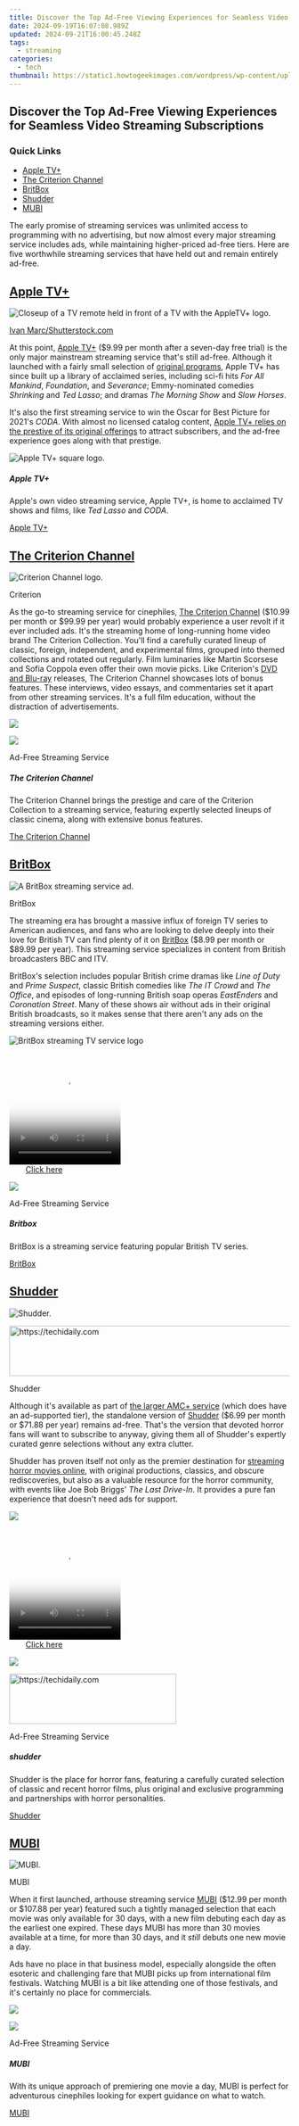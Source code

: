 ```yaml
---
title: Discover the Top Ad-Free Viewing Experiences for Seamless Video Streaming Subscriptions
date: 2024-09-19T16:07:08.989Z
updated: 2024-09-21T16:00:45.248Z
tags:
  - streaming
categories:
  - tech
thumbnail: https://static1.howtogeekimages.com/wordpress/wp-content/uploads/2023/08/52832067767_8f10bbda8e_o-1.jpg
---
```


## Discover the Top Ad-Free Viewing Experiences for Seamless Video Streaming Subscriptions

### Quick Links

* [Apple TV+](https://extra-tips.techidaily.com/ultimate-360-eye-exploration-test/)
* [The Criterion Channel](https://screen-mirror.techidaily.com/top-10-airplay-apps-in-vivo-v29-for-streaming-drfone-by-drfone-android/)
* [BritBox](https://win-dash.techidaily.com/step-by-step-how-to-download-and-install-samsung-m2020-driver-software/)
* [Shudder](https://win11.techidaily.com/resetting-your-command-prompt-experience-win11/)
* [MUBI](https://android-unlock.techidaily.com/how-to-remove-or-bypass-knox-enrollment-service-on-samsung-galaxy-s23-ultra-by-drfone-android/)

 The early promise of streaming services was unlimited access to programming with no advertising, but now almost every major streaming service includes ads, while maintaining higher-priced ad-free tiers. Here are five worthwhile streaming services that have held out and remain entirely ad-free.

## [Apple TV+](https://www.apple.com/apple-tv-plus/) 

![Closeup of a TV remote held in front of a TV with the AppleTV+ logo.](https://static1.howtogeekimages.com/wordpress/wp-content/uploads/2021/12/apple-tv-plus-logo-remote.jpg) 

[Ivan Marc/Shutterstock.com](https://www.shutterstock.com/image-photo/barcelona-spain-march-2019-man-holds-1349314388)

 At this point, [Apple TV+](https://www.apple.com/apple-tv-plus/) ($9.99 per month after a seven-day free trial) is the only major mainstream streaming service that's still ad-free. Although it launched with a fairly small selection of [original programs](https://digital-screen-recording.techidaily.com/updated-conquer-windows-10-a-mov-filming-masterclass-for-2024/), Apple TV+ has since built up a library of acclaimed series, including sci-fi hits _For All Mankind_, _Foundation_, and _Severance_; Emmy-nominated comedies _Shrinking_ and _Ted Lasso_; and dramas _The Morning Show_ and _Slow Horses_.

 It's also the first streaming service to win the Oscar for Best Picture for 2021's _CODA_. With almost no licensed catalog content, [Apple TV+ relies on the prestive of its original offerings](https://extra-tips.techidaily.com/exclusive-lineup-top-10-sources-for-vector-imagery/) to attract subscribers, and the ad-free experience goes along with that prestige.

![Apple TV+ square logo.](https://static1.howtogeekimages.com/wordpress/wp-content/uploads/2023/12/apple-tv-square-logo.png) 

#####  Apple TV+

Apple's own video streaming service, Apple TV+, is home to acclaimed TV shows and films, like _Ted Lasso_ and _CODA_.

[Apple TV+](https://www.apple.com/apple-tv-plus/) 

## [The Criterion Channel](https://www.criterionchannel.com/) 

![Criterion Channel logo.](https://static1.howtogeekimages.com/wordpress/wp-content/uploads/2023/12/criterion-channel.png) 

Criterion

 As the go-to streaming service for cinephiles, [The Criterion Channel](https://www.criterionchannel.com/) ($10.99 per month or $99.99 per year) would probably experience a user revolt if it ever included ads. It's the streaming home of long-running home video brand The Criterion Collection. You'll find a carefully curated lineup of classic, foreign, independent, and experimental films, grouped into themed collections and rotated out regularly. Film luminaries like Martin Scorsese and Sofia Coppola even offer their own movie picks. Like Criterion's [DVD and Blu-ray](https://visual-screen-recording.techidaily.com/mastering-virtual-conversations-key-strategies-for-effective-zoom-sessions/) releases, The Criterion Channel showcases lots of bonus features. These interviews, video essays, and commentaries set it apart from other streaming services. It's a full film education, without the distraction of advertisements.

![](https://static1.howtogeekimages.com/wordpress/wp-content/uploads/2023/06/criterion-channel.jpg) 

![](https://static1.howtogeekimages.com/wordpresshttps://static0.howtogeekimages.com/wordpress/wp-content/uploads/2023/07/2023-howtogeek-best_of-generic.png) 

Ad-Free Streaming Service

#####  The Criterion Channel

The Criterion Channel brings the prestige and care of the Criterion Collection to a streaming service, featuring expertly selected lineups of classic cinema, along with extensive bonus features.

[The Criterion Channel](https://www.criterionchannel.com/) 

## [BritBox](https://www.britbox.com/us/) 

![A BritBox streaming service ad.](https://static1.howtogeekimages.com/wordpress/wp-content/uploads/2023/11/britbox.jpg) 

BritBox

 The streaming era has brought a massive influx of foreign TV series to American audiences, and fans who are looking to delve deeply into their love for British TV can find plenty of it on [BritBox](https://www.britbox.com/us/) ($8.99 per month or $89.99 per year). This streaming service specializes in content from British broadcasters BBC and ITV.

 BritBox's selection includes popular British crime dramas like _Line of Duty_ and _Prime Suspect_, classic British comedies like _The IT Crowd_ and _The Office_, and episodes of long-running British soap operas _EastEnders_ and _Coronation Street_. Many of these shows air without ads in their original British broadcasts, so it makes sense that there aren't any ads on the streaming versions either.

![BritBox streaming TV service logo](https://static1.howtogeekimages.com/wordpress/wp-content/uploads/2023/12/241515568_385256609745426_5967986477496021603_n.jpg) 

<!-- affiliate ads begin -->
<span id="1374819">
					<video width="200" height="200" style="cursor:pointer"
           poster="//a.impactradius-go.com/display-clicktoplayimage/1374819.png"
           onclick="if(!this.playClicked){this.play();this.setAttribute('controls',true);this.playClicked=true;}">
	   <source src="//a.impactradius-go.com/display-ad/15852-1374819">
	   <img src="//a.impactradius-go.com/display-clicktoplayimage/1374819.png" style="border: none; height: 100%; width: 100%; object-fit: contain">
	</video>
	<div style="width:125px;text-align:center"><a href="javascript:window.open(decodeURIComponent('https%3A%2F%2Fthefitville.pxf.io%2Fc%2F5597632%2F1374819%2F15852'), '_blank');void(0);">Click here</a></div>
</span>
<img height="0" width="0" src="https://imp.pxf.io/i/5597632/1374819/15852" style="position:absolute;visibility:hidden;" border="0" />
<!-- affiliate ads end -->

![](https://static1.howtogeekimages.com/wordpresshttps://static0.howtogeekimages.com/wordpress/wp-content/uploads/2023/07/2023-howtogeek-best_of-generic.png) 

Ad-Free Streaming Service

#####  Britbox

BritBox is a streaming service featuring popular British TV series.

[BritBox](https://watch.britbox.com/) 

## [Shudder](https://www.shudder.com/) 

![Shudder.](https://static1.howtogeekimages.com/wordpress/wp-content/uploads/2023/12/shudder.jpg) 

<!-- affiliate ads begin -->
<a href="https://ephamedtechinc.pxf.io/c/5597632/2137209/26400" target="_top" id="2137209">
  <img src="//a.impactradius-go.com/display-ad/26400-2137209" border="0" alt="https://techidaily.com" width="728" height="90"/>
</a>
<img height="0" width="0" src="https://ephamedtechinc.pxf.io/i/5597632/2137209/26400" style="position:absolute;visibility:hidden;" border="0" />
<!-- affiliate ads end -->

Shudder

 Although it's available as part of [the larger AMC+ service](https://techidaily.com/how-to-factory-reset-itel-p40plus-in-5-easy-ways-drfone-by-drfone-reset-android-reset-android/) (which does have an ad-supported tier), the standalone version of [Shudder](https://www.shudder.com/) ($6.99 per month or $71.88 per year) remains ad-free. That's the version that devoted horror fans will want to subscribe to anyway, giving them all of Shudder's expertly curated genre selections without any extra clutter.

 Shudder has proven itself not only as the premier destination for [streaming horror movies online](https://article-posts.techidaily.com/2024-approved-assessing-dji-phantom-3-professionals-performance/), with original productions, classics, and obscure rediscoveries, but also as a valuable resource for the horror community, with events like Joe Bob Briggs' _The Last Drive-In_. It provides a pure fan experience that doesn't need ads for support.

![](https://static1.howtogeekimages.com/wordpress/wp-content/uploads/2023/06/shudder-logo.jpg) 

<!-- affiliate ads begin -->
<span id="1374820">
					<video width="200" height="200" style="cursor:pointer"
           poster="//a.impactradius-go.com/display-clicktoplayimage/1374820.png"
           onclick="if(!this.playClicked){this.play();this.setAttribute('controls',true);this.playClicked=true;}">
	   <source src="//a.impactradius-go.com/display-ad/15852-1374820">
	   <img src="//a.impactradius-go.com/display-clicktoplayimage/1374820.png" style="border: none; height: 100%; width: 100%; object-fit: contain">
	</video>
	<div style="width:125px;text-align:center"><a href="javascript:window.open(decodeURIComponent('https%3A%2F%2Fthefitville.pxf.io%2Fc%2F5597632%2F1374820%2F15852'), '_blank');void(0);">Click here</a></div>
</span>
<img height="0" width="0" src="https://imp.pxf.io/i/5597632/1374820/15852" style="position:absolute;visibility:hidden;" border="0" />
<!-- affiliate ads end -->

![](https://static1.howtogeekimages.com/wordpresshttps://static0.howtogeekimages.com/wordpress/wp-content/uploads/2023/07/2023-howtogeek-best_of-generic.png) 

<!-- affiliate ads begin -->
<a href="https://aligracehair.sjv.io/c/5597632/2080328/19272" target="_top" id="2080328">
  <img src="//a.impactradius-go.com/display-ad/19272-2080328" border="0" alt="https://techidaily.com" width="300" height="90"/>
</a>
<img height="0" width="0" src="https://aligracehair.sjv.io/i/5597632/2080328/19272" style="position:absolute;visibility:hidden;" border="0" />
<!-- affiliate ads end -->

Ad-Free Streaming Service

#####  shudder

Shudder is the place for horror fans, featuring a carefully curated selection of classic and recent horror films, plus original and exclusive programming and partnerships with horror personalities.

[Shudder](https://www.shudder.com/) 

## [MUBI](https://mubi.com/en/us) 

![MUBI.](https://static1.howtogeekimages.com/wordpress/wp-content/uploads/2023/12/mubi.png) 

MUBI

 When it first launched, arthouse streaming service [MUBI](https://mubi.com/en/us) ($12.99 per month or $107.88 per year) featured such a tightly managed selection that each movie was only available for 30 days, with a new film debuting each day as the earliest one expired. These days MUBI has more than 30 movies available at a time, for more than 30 days, and it _still_ debuts one new movie a day.

 Ads have no place in that business model, especially alongside the often esoteric and challenging fare that MUBI picks up from international film festivals. Watching MUBI is a bit like attending one of those festivals, and it's certainly no place for commercials.

![](https://static1.howtogeekimages.com/wordpress/wp-content/uploads/2023/06/mubi.jpg) 

![](https://static1.howtogeekimages.com/wordpresshttps://static0.howtogeekimages.com/wordpress/wp-content/uploads/2023/07/2023-howtogeek-best_of-generic.png) 

Ad-Free Streaming Service

#####  MUBI

With its unique approach of premiering one movie a day, MUBI is perfect for adventurous cinephiles looking for expert guidance on what to watch.

[MUBI](https://mubi.com/)

<ins class="adsbygoogle"
     style="display:block"
     data-ad-format="autorelaxed"
     data-ad-client="ca-pub-7571918770474297"
     data-ad-slot="1223367746"></ins>

<ins class="adsbygoogle"
     style="display:block"
     data-ad-client="ca-pub-7571918770474297"
     data-ad-slot="8358498916"
     data-ad-format="auto"
     data-full-width-responsive="true"></ins>



